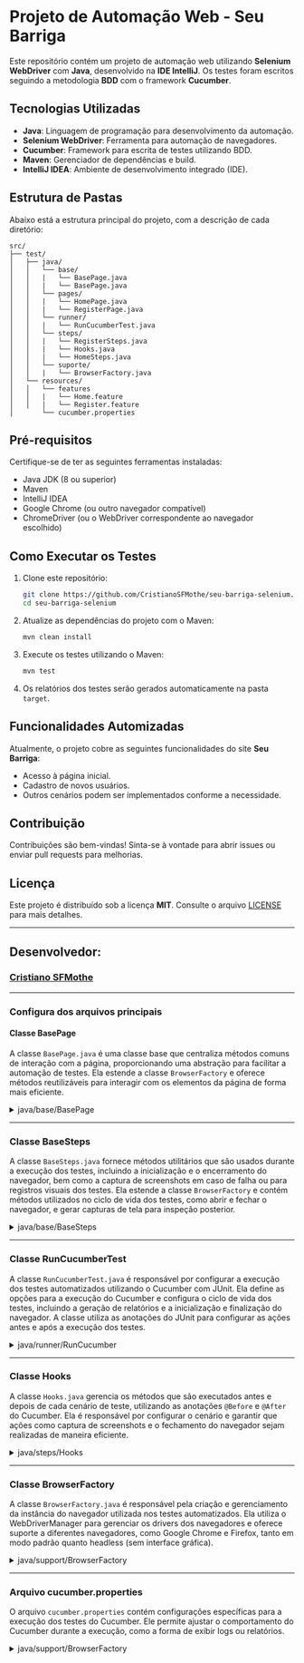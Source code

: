 # Projeto de Automação Web - Seu Barriga

Este repositório contém um projeto de automação web utilizando **Selenium WebDriver** com **Java**, desenvolvido na **IDE IntelliJ**. Os testes foram escritos seguindo a metodologia **BDD** com o framework **Cucumber**.

## Tecnologias Utilizadas

- **Java**: Linguagem de programação para desenvolvimento da automação.
- **Selenium WebDriver**: Ferramenta para automação de navegadores.
- **Cucumber**: Framework para escrita de testes utilizando BDD.
- **Maven**: Gerenciador de dependências e build.
- **IntelliJ IDEA**: Ambiente de desenvolvimento integrado (IDE).

## Estrutura de Pastas

Abaixo está a estrutura principal do projeto, com a descrição de cada diretório:

```
src/
├── test/
│   ├── java/
│   │   └── base/
│   │   |   └── BasePage.java
│   │   |   └── BasePage.java
│   │   └── pages/
│   │   |   └── HomePage.java
│   │   |   └── RegisterPage.java
│   │   └── runner/
│   │   |   └── RunCucumberTest.java
│   │   └── steps/
│   │   |   └── RegisterSteps.java
│   │   |   └── Hooks.java
│   │   |   └── HomeSteps.java
│   │   └── suporte/
│   │   |   └── BrowserFactory.java
│   └── resources/
│   │   └── features
│   │   |   └── Home.feature
│   │   |   └── Register.feature
│       └── cucumber.properties
```

## Pré-requisitos

Certifique-se de ter as seguintes ferramentas instaladas:

- Java JDK (8 ou superior)
- Maven
- IntelliJ IDEA
- Google Chrome (ou outro navegador compatível)
- ChromeDriver (ou o WebDriver correspondente ao navegador escolhido)

## Como Executar os Testes

1. Clone este repositório:
   
   ```bash
   git clone https://github.com/CristianoSFMothe/seu-barriga-selenium.git
   cd seu-barriga-selenium
   ```

3. Atualize as dependências do projeto com o Maven:
   
   ```bash
   mvn clean install
   ```

4. Execute os testes utilizando o Maven:

   ```bash
   mvn test
   ```

5. Os relatórios dos testes serão gerados automaticamente na pasta `target`.

## Funcionalidades Automizadas

Atualmente, o projeto cobre as seguintes funcionalidades do site **Seu Barriga**:

- Acesso à página inicial.
- Cadastro de novos usuários.
- Outros cenários podem ser implementados conforme a necessidade.

## Contribuição

Contribuições são bem-vindas! Sinta-se à vontade para abrir issues ou enviar pull requests para melhorias.

## Licença

Este projeto é distribuído sob a licença **MIT**. Consulte o arquivo [LICENSE](LICENSE) para mais detalhes.

---

## Desenvolvedor:

### <a href="https://portfolio-qa-cristiano.vercel.app/">Cristiano SFMothe</a>  

---

### Configura dos arquivos principais

#### Classe BasePage

A classe `BasePage.java` é uma classe base que centraliza métodos comuns de interação com a página, proporcionando uma abstração para facilitar a automação de testes. Ela estende a classe `BrowserFactory` e oferece métodos reutilizáveis para interagir com os elementos da página de forma mais eficiente. 

<details><summary>java/base/BasePage</summary>

- **`visitPage(String url)`**:  
  Acessa a URL fornecida no navegador.

- **`click(By locator)`**:  
  Realiza um clique em um elemento localizado pelo seletor `By`.

- **`pressEnter()`**:  
  Simula o pressionamento da tecla `ENTER` no navegador.

- **`fill(By locator, String texto)`**:  
  Preenche um campo de texto localizado por um `By` com o texto fornecido, limpando o campo antes.

- **`waitElementVisible(By element, int seconds)`**:  
  Aguarda até que um elemento especificado esteja visível na página, com tempo de espera configurável.

- **`getValueByText(By locator)`**:  
  Retorna o texto de um elemento localizado por um `By`.

- **`getCurrentUrl()`**:  
  Retorna a URL atual da página carregada no navegador.

#### Benefícios da Classe BasePage

A `BasePage` ajuda a evitar a repetição de código, centralizando funcionalidades comuns de interação com a página. Ao utilizar esta classe, torna-se possível alterar a lógica de interação em um único lugar, tornando o código mais fácil de manter e expandir. Além disso, facilita a leitura e a organização dos testes, tornando-os mais claros e concisos.

Essa abordagem segue o princípio da **reutilização de código**, melhorando a manutenção e escalabilidade da automação de testes.

</details>

---


### Classe BaseSteps

A classe `BaseSteps.java` fornece métodos utilitários que são usados durante a execução dos testes, incluindo a inicialização e o encerramento do navegador, bem como a captura de screenshots em caso de falha ou para registros visuais dos testes. Ela estende a classe `BrowserFactory` e contém métodos utilizados no ciclo de vida dos testes, como abrir e fechar o navegador, e gerar capturas de tela para inspeção posterior.

<details><summary>java/base/BaseSteps</summary>

- **`OpenBrowser()`**:  
  Método responsável por iniciar o navegador, verificando se a instância do `WebDriver` ainda não foi criada. Ele garante que o navegador só seja iniciado uma vez por execução.

- **`CloseBrowser()`**:  
  Método que finaliza o navegador, garantindo que o processo do `WebDriver` seja fechado corretamente após o término dos testes, prevenindo vazamentos de recursos.

- **`screenshot()`**:  
  Método para tirar uma captura de tela da página atual durante o teste. A imagem é gerada e anexada ao relatório do Cucumber, incluindo um timestamp no nome do arquivo para identificar de forma única cada screenshot. Isso é útil para análise e depuração dos testes.

#### Benefícios da Classe `BaseSteps`

A classe `BaseSteps` centraliza o controle do ciclo de vida do navegador (abertura e fechamento) e o processo de captura de imagens, o que facilita o monitoramento do estado da aplicação durante os testes. A captura de screenshots após a execução de cada teste é uma boa prática para validar o comportamento da aplicação, especialmente em testes de UI, onde as falhas podem ser difíceis de reproduzir.

Além disso, o uso de uma única instância para o navegador e a captura de screenshots auxilia na organização e rastreamento dos testes, proporcionando maior clareza e controle durante a execução do Cucumber.

</details>

---

### Classe RunCucumberTest

A classe `RunCucumberTest.java` é responsável por configurar a execução dos testes automatizados utilizando o Cucumber com JUnit. Ela define as opções para a execução do Cucumber e configura o ciclo de vida dos testes, incluindo a geração de relatórios e a inicialização e finalização do navegador. A classe utiliza as anotações do JUnit para configurar as ações antes e após a execução dos testes.

<details><summary>java/runner/RunCucumber</summary>

- **`@RunWith(Cucumber.class)`**:  
  A anotação `@RunWith` informa ao JUnit que a classe deve ser executada com o Cucumber, possibilitando a execução dos testes definidos nos arquivos `.feature`.

- **`@CucumberOptions`**:  
  Configura as opções do Cucumber para o teste. As principais configurações incluem:
  - **`tags`**: Define as tags de cenários a serem executados. No exemplo, os testes com a tag `@Register` são executados.
  - **`features`**: Define o caminho para os arquivos `.feature` contendo os cenários de teste.
  - **`glue`**: Define o pacote onde as definições de steps (implementações de ações) estão localizadas.
  - **`monochrome`**: Define se a saída do terminal será colorida ou não (padrão: `false`).
  - **`snippets`**: Define o estilo dos métodos gerados para os steps no código (neste caso, `CAMELCASE`).
  - **`dryRun`**: Permite validar os steps sem executar o teste (padrão: `false`).
  - **`plugin`**: Configura os plugins para geração de relatórios, como `pretty`, `html` e `json`.

#### Métodos da Classe `RunCucumberTest`

- **`BeforeAllTest()`**:  
  Método executado antes de todos os testes, responsável por abrir o navegador utilizando o método `OpenBrowser()` da classe `BaseSteps`.

- **`AfterAllTest()`**:  
  Método executado após todos os testes, responsável por gerar um relatório detalhado dos testes utilizando o `ReportBuilder`. O relatório é gerado em formato HTML e JSON, com informações adicionais como data, ambiente, URL e outros detalhes sobre a execução.

#### Benefícios da Classe `RunCucumberTest`

A classe `RunCucumberTest` centraliza a configuração e o gerenciamento da execução dos testes. Ela facilita a execução do Cucumber, configurando os caminhos para os arquivos de features e steps, além de gerar relatórios automáticos de forma estruturada após os testes. Isso permite uma análise mais detalhada da execução dos testes, proporcionando insights sobre o ambiente, o tempo de execução e os resultados dos testes.

A integração com o `ReportBuilder` permite criar relatórios visuais personalizados, que podem ser úteis para a análise e comunicação dos resultados com a equipe.

</details>

---

### Classe Hooks

A classe `Hooks.java` gerencia os métodos que são executados antes e depois de cada cenário de teste, utilizando as anotações `@Before` e `@After` do Cucumber. Ela é responsável por configurar o cenário e garantir que ações como captura de screenshots e o fechamento do navegador sejam realizadas de maneira eficiente.

<details><summary>java/steps/Hooks</summary>

- **`BeforeAllScenario(Scenario _scenario)`**:  
  Método executado antes de cada cenário de teste. Ele armazena a instância do cenário, permitindo acessar informações sobre o status do teste, como se ele falhou ou não.

- **`AfterAllScenario()`**:  
  Método executado após cada cenário de teste. Se o cenário falhar, ele chama o método `screenshot()` para capturar uma imagem da página no momento da falha. Além disso, garante que o navegador seja fechado após o teste, caso a variável `closeBrowser` esteja configurada para `true`.

#### Benefícios da Classe `Hooks`

A classe `Hooks` automatiza a execução de tarefas antes e após os cenários de teste, como captura de imagens de falhas e o gerenciamento do ciclo de vida do navegador. Isso facilita a manutenção do código de testes, evitando a repetição de código e garantindo que as tarefas essenciais (como capturar screenshots em caso de falha e fechar o navegador) sejam sempre executadas corretamente. Além disso, ao associar o cenário com a execução dos hooks, a classe proporciona um controle mais preciso sobre o comportamento dos testes durante sua execução.


</details>

---

### Classe BrowserFactory

A classe `BrowserFactory.java` é responsável pela criação e gerenciamento da instância do navegador utilizada nos testes automatizados. Ela utiliza o WebDriverManager para gerenciar os drivers dos navegadores e oferece suporte a diferentes navegadores, como Google Chrome e Firefox, tanto em modo padrão quanto headless (sem interface gráfica).

<details><summary>java/support/BrowserFactory</summary>

- **`getBrowser()`**:  
  Método que retorna a instância do navegador. Caso ainda não tenha sido inicializada, ele cria uma nova instância com o navegador Chrome por padrão.

- **`getBrowser(Browser nav)`**:  
  Método responsável por criar a instância do navegador com base no tipo especificado (Chrome ou Firefox, em suas versões headless ou com interface). Ele configura as opções específicas de cada navegador e inicializa o driver correspondente.

- **`createChromeOptions()`**:  
  Método que configura as opções específicas do navegador Google Chrome, como a definição do idioma, a desativação de notificações, a configuração do tamanho da janela e outras opções para otimizar a execução dos testes.

- **`createFirefoxOptions()`**:  
  Método que configura as opções específicas do navegador Firefox, incluindo a desativação de extensões.

- **`killDriver()`**:  
  Método que finaliza a instância do navegador e limpa o objeto `driver` para liberar recursos ao final da execução do teste.

#### Benefícios da Classe `BrowserFactory`

A classe `BrowserFactory` centraliza a criação e o controle dos navegadores utilizados nos testes, permitindo fácil configuração e troca entre diferentes opções de navegadores e modos de execução. O uso do WebDriverManager garante que os drivers corretos sejam baixados e configurados automaticamente, sem a necessidade de configurações manuais.

Além disso, a possibilidade de utilizar os navegadores em modo headless (sem interface gráfica) facilita a execução dos testes em ambientes de integração contínua (CI), como Jenkins, sem necessidade de uma interface de usuário. A centralização da criação do navegador também contribui para um código mais limpo e reutilizável, mantendo o foco nas lógicas de teste em vez de na configuração do ambiente de execução.

</details>

---

### Arquivo cucumber.properties

O arquivo `cucumber.properties` contém configurações específicas para a execução dos testes do Cucumber. Ele permite ajustar o comportamento do Cucumber durante a execução, como a forma de exibir logs ou relatórios.

<details><summary>java/support/BrowserFactory</summary>

- **`cucumber.publish.quiet=true`**:  
  Esta configuração desativa a publicação de informações detalhadas sobre a execução dos testes no console. Ao definir essa propriedade como `true`, as saídas de log serão mais silenciosas, o que pode ser útil para reduzir o ruído nas saídas de execução, especialmente em ambientes de integração contínua (CI).

#### Benefícios do Arquivo `cucumber.properties`

O uso do arquivo `cucumber.properties` oferece uma maneira prática de personalizar a execução do Cucumber sem modificar diretamente o código-fonte. Isso facilita a configuração e o controle das opções de execução, permitindo ajustes finos na geração de relatórios e na visibilidade das saídas, conforme a necessidade do projeto.

</details>


